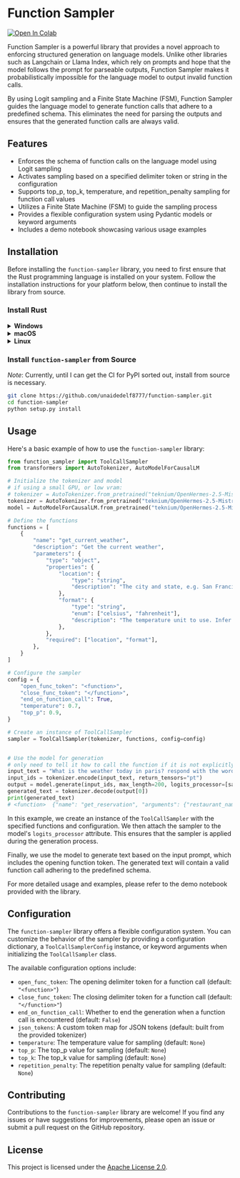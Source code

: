 # Function Sampler

<a target="_blank" href="https://colab.research.google.com/github/unaidedelf8777/function-sampler/blob/main/notebooks/Tool_Call_Sampler_demo.ipynb">
  <img src="https://colab.research.google.com/assets/colab-badge.svg" alt="Open In Colab"/>
</a>

Function Sampler is a powerful library that provides a novel approach to enforcing structured generation on language models. Unlike other libraries such as Langchain or Llama Index, which rely on prompts and hope that the model follows the prompt for parseable outputs, Function Sampler makes it probabilistically impossible for the language model to output invalid function calls.

By using Logit sampling and a Finite State Machine (FSM), Function Sampler guides the language model to generate function calls that adhere to a predefined schema. This eliminates the need for parsing the outputs and ensures that the generated function calls are always valid.

## Features

- Enforces the schema of function calls on the language model using Logit sampling
- Activates sampling based on a specified delimiter token or string in the configuration
- Supports top_p, top_k, temperature, and repetition_penalty sampling for function call values
- Utilizes a Finite State Machine (FSM) to guide the sampling process
- Provides a flexible configuration system using Pydantic models or keyword arguments
- Includes a demo notebook showcasing various usage examples

## Installation

Before installing the `function-sampler` library, you need to first ensure that the Rust programming language is installed on your system. Follow the installation instructions for your platform below, then continue to install the library from source.

### Install Rust

<details>
<summary><strong>Windows</strong></summary>

1. Download and run the Rust installer from [rustup.rs](https://rustup.rs/).
2. Follow the prompts to install Rust. This will also install `cargo`, Rust's package manager and build system.
3. After installation, open a new command prompt and verify the installation by running:

    ```bash
    rustc --version
    ```

4. Add Rust to your system PATH manually if it's not done automatically by the installer. Usually, Rust is installed under `%USERPROFILE%\.cargo\bin`.
5. If Rust is installed correctly, you should see the version number, commit hash, and commit date.
</details>

<details>
<summary><strong>macOS</strong></summary>

1. You can install Rust using the following command in your terminal:

    ```bash
    curl --proto '=https' --tlsv1.2 -sSf https://sh.rustup.rs | sh
    ```

2. Follow the instructions on the screen to complete the installation.
3. After the installation is complete, restart your terminal and verify the installation by running:

    ```bash
    rustc --version
    ```

4. Rust installs its binaries in `~/.cargo/bin`. You may need to add this directory to your PATH using:

    ```bash
    echo 'export PATH="$HOME/.cargo/bin:$PATH"' >> ~/.bash_profile
    ```

5. If Rust is installed correctly, you should see the version number, commit hash, and commit date.
</details>

<details>
<summary><strong>Linux</strong></summary>

1. Use the following command in your terminal to install Rust:

    ```bash
    curl --proto '=https' --tlsv1.2 -sSf https://sh.rustup.rs | sh
    ```

2. Follow the on-screen instructions to complete the installation process.
3. After completing the installation, source the Rust environment script:

    ```bash
    source $HOME/.cargo/env
    ```

5. Verify the installation by running:

    ```bash
    rustc --version
    ```

6. If Rust is installed correctly, you should see the version number, commit hash, and commit date.
</details>

### Install `function-sampler` from Source

*Note*: Currently, until I can get the CI for PyPI sorted out, install from source is necessary.

```bash
git clone https://github.com/unaidedelf8777/function-sampler.git
cd function-sampler
python setup.py install
```

## Usage

Here's a basic example of how to use the `function-sampler` library:

```python
from function_sampler import ToolCallSampler
from transformers import AutoTokenizer, AutoModelForCausalLM

# Initialize the tokenizer and model
# if using a small GPU, or low vram:
# tokenizer = AutoTokenizer.from_pretrained("teknium/OpenHermes-2.5-Mistral-7B", load_in_4bit=True)
tokenizer = AutoTokenizer.from_pretrained("teknium/OpenHermes-2.5-Mistral-7B")
model = AutoModelForCausalLM.from_pretrained("teknium/OpenHermes-2.5-Mistral-7B")

# Define the functions
functions = [
    {
        "name": "get_current_weather",
        "description": "Get the current weather",
        "parameters": {
            "type": "object",
            "properties": {
                "location": {
                    "type": "string",
                    "description": "The city and state, e.g. San Francisco, CA",
                },
                "format": {
                    "type": "string",
                    "enum": ["celsius", "fahrenheit"],
                    "description": "The temperature unit to use. Infer this from the users location.",
                },
            },
            "required": ["location", "format"],
        },
    }
]

# Configure the sampler
config = {
    "open_func_token": "<function>",
    "close_func_token": "</function>",
    "end_on_function_call": True,
    "temperature": 0.7,
    "top_p": 0.9,
}

# Create an instance of ToolCallSampler
sampler = ToolCallSampler(tokenizer, functions, config=config)


# Use the model for generation
# only need to tell it how to call the function if it is not explicitly trained for it.
input_text = "What is the weather today in paris? respond with the word '<function>' to call the weather API."
input_ids = tokenizer.encode(input_text, return_tensors="pt")
output = model.generate(input_ids, max_length=200, logits_processor=[sampler])
generated_text = tokenizer.decode(output[0])
print(generated_text)
# <function>  {"name": "get_reservation", "arguments": {"restaurant_name": "Maggiano's", "reservation_time": 18:00:00, "party_size": 6, "contact_number": 1234567890}} </function><|im_end|>
```

In this example, we create an instance of the `ToolCallSampler` with the specified functions and configuration. We then attach the sampler to the model's `logits_processor` attribute. This ensures that the sampler is applied during the generation process.

Finally, we use the model to generate text based on the input prompt, which includes the opening function token. The generated text will contain a valid function call adhering to the predefined schema.

For more detailed usage and examples, please refer to the demo notebook provided with the library.

## Configuration

The `function-sampler` library offers a flexible configuration system. You can customize the behavior of the sampler by providing a configuration dictionary, a `ToolCallSamplerConfig` instance, or keyword arguments when initializing the `ToolCallSampler` class.

The available configuration options include:

- `open_func_token`: The opening delimiter token for a function call (default: `"<function>"`)
- `close_func_token`: The closing delimiter token for a function call (default: `"</function>"`)
- `end_on_function_call`: Whether to end the generation when a function call is encountered (default: `False`)
- `json_tokens`: A custom token map for JSON tokens (default: built from the provided tokenizer)
- `temperature`: The temperature value for sampling (default: `None`)
- `top_p`: The top_p value for sampling (default: `None`)
- `top_k`: The top_k value for sampling (default: `None`)
- `repetition_penalty`: The repetition penalty value for sampling (default: `None`)

## Contributing

Contributions to the `function-sampler` library are welcome! If you find any issues or have suggestions for improvements, please open an issue or submit a pull request on the GitHub repository.

## License

This project is licensed under the [Apache License 2.0](LICENSE).
